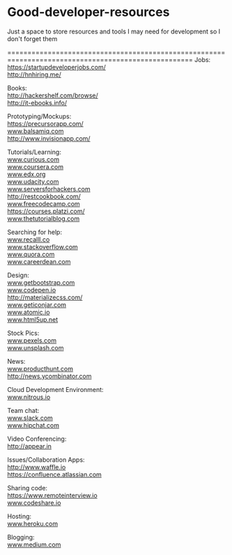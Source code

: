 # Good-developer-resources
Just a space to store resources and tools I may need for development so I don't forget them


====================================================================================================
Jobs:
<br> https://startupdeveloperjobs.com/
<br> http://hnhiring.me/

Books:
<br> http://hackershelf.com/browse/
<br> http://it-ebooks.info/

Prototyping/Mockups:
<br>https://precursorapp.com/
<br> www.balsamiq.com
<br> http://www.invisionapp.com/

Tutorials/Learning:
<br> www.curious.com
<br> www.coursera.com
<br> www.edx.org
<br> www.udacity.com
<br> www.serversforhackers.com
<br> http://restcookbook.com/
<br> www.freecodecamp.com
<br> https://courses.platzi.com/
<br> www.thetutorialblog.com

Searching for help:
<br> www.recalll.co
<br> www.stackoverflow.com
<br> www.quora.com
<br> www.careerdean.com

Design: 
<br> www.getbootstrap.com
<br> www.codepen.io
<br> http://materializecss.com/
<br> www.geticonjar.com
<br> www.atomic.io
<br> www.html5up.net

Stock Pics:
<br> www.pexels.com
<br> www.unsplash.com

News:
<br> www.producthunt.com
<br> http://news.ycombinator.com

Cloud Development Environment:
<br> www.nitrous.io

Team chat:
<br> www.slack.com
<br> www.hipchat.com

Video Conferencing:
<br> http://appear.in

Issues/Collaboration Apps:
<br> http://www.waffle.io
<br> https://confluence.atlassian.com

Sharing code:
<br> https://www.remoteinterview.io
<br> www.codeshare.io
<br>

Hosting:
<br> www.heroku.com

Blogging:
<br> www.medium.com
